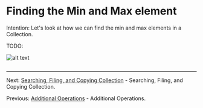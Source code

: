 # Finding the Min and Max element

Intention: Let's look at how we can find the min and max elements in a Collection.

TODO:

![alt text](../../etc/collections/img.png "Img")

```java

```

<hr>

Next: [Searching, Filing, and Copying Collection](chapter_41.md "Searching, Filing, and Copying Collection") - 
Searching, Filing, and Copying Collection.

Previous: [Additional Operations](chapter_39.md "Additional Operations") - Additional Operations.